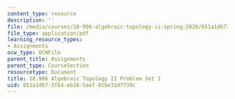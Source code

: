```yaml
---
content_type: resource
description: ''
file: /media/courses/18-906-algebraic-topology-ii-spring-2020/851a1d673fb4eb165aef82be32d7739c_MIT18_906S20_pset1.pdf
file_type: application/pdf
learning_resource_types:
- Assignments
ocw_type: OCWFile
parent_title: Assignments
parent_type: CourseSection
resourcetype: Document
title: 18.906 Algebraic Topology II Problem Set 1
uid: 851a1d67-3fb4-eb16-5aef-82be32d7739c
---
```

